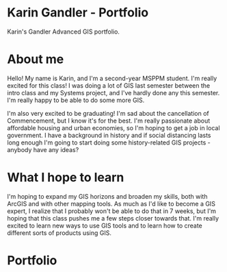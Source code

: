 # Karin Gandler - Portfolio
Karin's Gandler Advanced GIS portfolio. 

# About me

Hello! My name is Karin, and I'm a second-year MSPPM student. I'm really excited for this class! I was doing a lot of GIS last semester between the intro class and my Systems project, and I've hardly done any this semester. I'm really happy to be able to do some more GIS.

I'm also very excited to be graduating! I'm sad about the cancellation of Commencement, but I know it's for the best. I'm really passionate about affordable housing and urban economies, so I'm hoping to get a job in local government. I have a background in history and if social distancing lasts long enough I'm going to start doing some history-related GIS projects - anybody have any ideas?


# What I hope to learn

I'm hoping to expand my GIS horizons and broaden my skills, both with ArcGIS and with other mapping tools. As much as I'd like to become a GIS expert, I realize that I probably won't be able to do that in 7 weeks,  but I'm hoping that this class pushes me a few steps closer towards that. I'm really excited to learn new ways to use GIS tools and to learn how to create different sorts of products using GIS. 


# Portfolio
